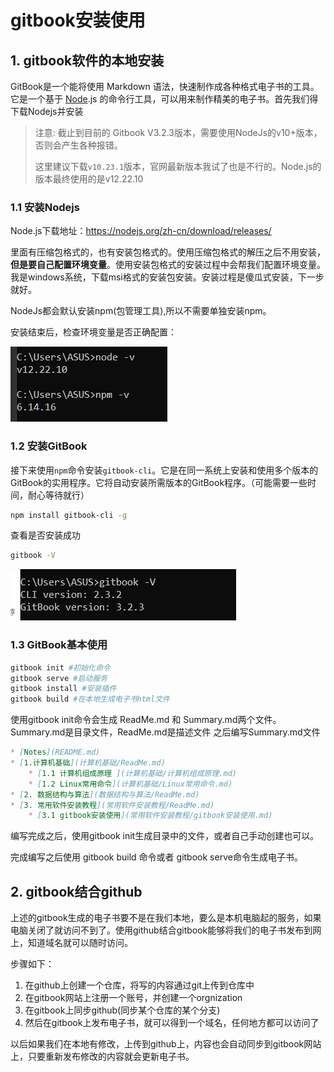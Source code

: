 # gitbook安装使用

## 1. gitbook软件的本地安装

GitBook是一个能将使用 Markdown 语法，快速制作成各种格式电子书的工具。它是一个基于 [Node](https://so.csdn.net/so/search?q=Node&spm=1001.2101.3001.7020).js 的命令行工具，可以用来制作精美的电子书。首先我们得下载Nodejs并安装

>注意: 截止到目前的 Gitbook V3.2.3版本，需要使用NodeJs的v10+版本，否则会产生各种报错。
>
>这里建议下载`v10.23.1`版本，官网最新版本我试了也是不行的。Node.js的版本最终使用的是v12.22.10

### 1.1  安装Nodejs

Node.js下载地址：https://nodejs.org/zh-cn/download/releases/

里面有压缩包格式的，也有安装包格式的。使用压缩包格式的解压之后不用安装，**但是要自己配置环境变量**。使用安装包格式的安装过程中会帮我们配置环境变量。我是windows系统，下载msi格式的安装包安装。安装过程是傻瓜式安装，下一步就好。

NodeJs都会默认安装npm(包管理工具),所以不需要单独安装npm。

安装结束后，检查环境变量是否正确配置：

<div align=left>
<img src=.\img\01.png />
</div>

### 1.2 安装GitBook

接下来使用`npm`命令安装`gitbook-cli`。它是在同一系统上安装和使用多个版本的GitBook的实用程序。它将自动安装所需版本的GitBook程序。（可能需要一些时间，耐心等待就行）

```bash
npm install gitbook-cli -g
```

查看是否安装成功

```bash
gitbook -V
```

<div align=left>
<img src=.\img\02.png />
</div>

### 1.3 GitBook基本使用

```bash
gitbook init #初始化命令
gitbook serve #启动服务
gitbook install #安装插件
gitbook build #在本地生成电子书html文件
```

使用gitbook init命令会生成 ReadMe.md 和 Summary.md两个文件。Summary.md是目录文件，ReadMe.md是描述文件
之后编写Summary.md文件
```md
* [Notes](README.md)
* [1.计算机基础](计算机基础/ReadMe.md)
    * [1.1 计算机组成原理 ](计算机基础/计算机组成原理.md)
    * [1.2 Linux常用命令](计算机基础/Linux常用命令.md)
* [2. 数据结构与算法](数据结构与算法/ReadMe.md)
* [3. 常用软件安装教程](常用软件安装教程/ReadMe.md)
    * [3.1 gitbook安装使用](常用软件安装教程/gitbook安装使用.md)
```
编写完成之后，使用gitbook init生成目录中的文件，或者自己手动创建也可以。

完成编写之后使用 gitbook build 命令或者 gitbook serve命令生成电子书。

## 2. gitbook结合github

上述的gitbook生成的电子书要不是在我们本地，要么是本机电脑起的服务，如果电脑关闭了就访问不到了。使用github结合gitbook能够将我们的电子书发布到网上，知道域名就可以随时访问。

步骤如下：
1. 在github上创建一个仓库，将写的内容通过git上传到仓库中
2. 在gitbook网站上注册一个账号，并创建一个orgnization
3. 在gitbook上同步github(同步某个仓库的某个分支)
4. 然后在gitbook上发布电子书，就可以得到一个域名，任何地方都可以访问了

以后如果我们在本地有修改，上传到github上，内容也会自动同步到gitbook网站上，只要重新发布修改的内容就会更新电子书。